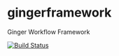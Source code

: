 gingerframework
===============

Ginger Workflow Framework

[![Build Status](https://travis-ci.org/gingerframework/gingerframework.svg?branch=master)](https://travis-ci.org/gingerframework/gingerframework)
